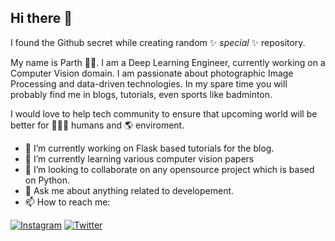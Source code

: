 ## Hi there 👋
I found the Github secret while creating random ✨ _special_ ✨ repository. 

<!--
**parthbs/parthbs** is a ✨ _special_ ✨ repository because its `README.md` (this file) appears on your GitHub profile.

Here are some ideas to get you started:
-->
My name is Parth 👨‍💻. I am a Deep Learning Engineer, currently working on a Computer Vision domain. I am passionate about photographic Image Processing and data-driven technologies. In my spare time you will probably find me in blogs, tutorials, even sports like badminton.

I would love to help tech community to ensure that upcoming world will be better for 👨‍👩‍👦 humans and 🌎 enviroment. 

- 🔭 I’m currently working on Flask based tutorials for the blog.
- 🌱 I’m currently learning various computer vision papers
- 👯 I’m looking to collaborate on any opensource project which is based on Python.
- 💬 Ask me about anything related to developement.
- 📫 How to reach me: 
<p align="left">
  <a href="https://www.instagram.com/parthbs/"><img src="https://img.shields.io/badge/Instagram--_.svg?style=social&logo=instagram" alt="Instagram"></a>
  <a href="https://twitter.com/parthbs_"><img src="https://img.shields.io/badge/Twitter--_.svg?style=social&logo=twitter" alt="Twitter"></a>
</p>
